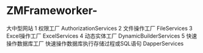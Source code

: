 # ZMFrameworker-
大中型网站
1 权限工厂 	AuthorizationServices
2 文件操作工厂  FileServices
3 Excel操作工厂 ExcelServices
4 动态实体工厂  DynamicBuilderServices
5 快速操作数据库工厂 快速操作数据库执行存储过程或SQL语句 DapperServices

